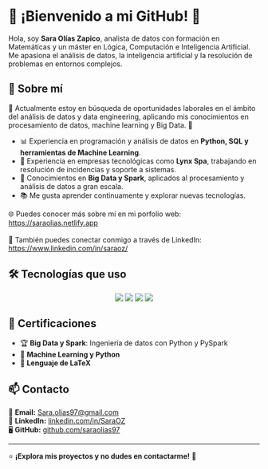 # 🚀 ¡Bienvenido a mi GitHub! 🚀  

Hola, soy **Sara Olías Zapico**, analista de datos con formación en Matemáticas y un máster en Lógica, Computación e Inteligencia Artificial. Me apasiona el análisis de datos, la inteligencia artificial y la resolución de problemas en entornos complejos.  

## 🌟 Sobre mí  
👀 Actualmente estoy en búsqueda de oportunidades laborales en el ámbito del análisis de datos y data engineering, aplicando mis conocimientos en procesamiento de datos, machine learning y Big Data. 🚀
- 📊 Experiencia en programación y análisis de datos en **Python, SQL y herramientas de Machine Learning**.  
- 🏢 Experiencia en empresas tecnológicas como **Lynx Spa**, trabajando en resolución de incidencias y soporte a sistemas.  
- 🤖 Conocimientos en **Big Data y Spark**, aplicados al procesamiento y análisis de datos a gran escala.  
- 📚 Me gusta aprender continuamente y explorar nuevas tecnologías.

🌐 Puedes conocer más sobre mí en mi porfolio web: https://saraolias.netlify.app<br><br>
🔗 También puedes conectar conmigo a través de LinkedIn: https://www.linkedin.com/in/saraoz/</p>


## 🛠 Tecnologías que uso  
<p align="center">
  <img src="https://img.shields.io/badge/Python-3776AB?style=for-the-badge&logo=python&logoColor=white" />
  <img src="https://img.shields.io/badge/Pandas-150458?style=for-the-badge&logo=pandas&logoColor=white" />
  <img src="https://img.shields.io/badge/SQL-4479A1?style=for-the-badge&logo=postgresql&logoColor=white" />
  <img src="https://img.shields.io/badge/LaTeX-008080?style=for-the-badge&logo=latex&logoColor=white" />
</p>

## 📜 Certificaciones  
- 🏆 **Big Data y Spark**: Ingeniería de datos con Python y PySpark  
- 🤖 **Machine Learning y Python**  
- 📄 **Lenguaje de LaTeX**  

## 📫 Contacto  
📧 **Email:** [Sara.olias97@gmail.com](mailto:Sara.olias97@gmail.com)  
💼 **LinkedIn:** [linkedin.com/in/SaraOZ](https://linkedin.com/in/SaraOZ)  
🖥️ **GitHub:** [github.com/saraolias97](https://github.com/saraolias97)  

---

⭐ **¡Explora mis proyectos y no dudes en contactarme!** 🚀

